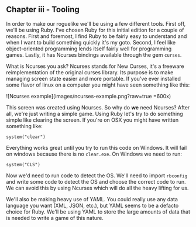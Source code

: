 ## Chapter iii - Tooling

In order to make our roguelike we'll be using a few different tools. First off, we'll be using Ruby. I've chosen Ruby for this initial edition for a couple of reasons. First and foremost, I find Ruby to be fairly easy to understand and when I want to build something quickly it's my goto. Second, I feel like object-oriented programming lends itself fairly well for programming games. Lastly, it has Ncurses bindings available through the gem `curses`.

What is Ncurses you ask? Ncurses stands for New Curses, it's a freeware reimplementation of the original curses library. Its purpose is to make managing screen state easier and more portable. If you've ever installed some flavor of linux on a computer you might have seen something like this:

![Ncurses example](images/ncurses-example.png?raw=true =600x)

This screen was created using Ncurses. So why do **we** need Ncurses? After all, we're just writing a simple game. Using Ruby let's try to do something simple like clearing the screen. If you're on OSX you might have written something like:


    system("clear")

Everything works great until you try to run this code on Windows. It will fail on windows because there is no `clear.exe`. On Windows we need to run:

    system("CLS")
    
Now we'd need to run code to detect the OS. We'll need to import `rbconfig` and write some code to detect the OS and choose the correct code to run. We can avoid this by using Ncurses which will do all the heavy lifting for us.

We'll also be making heavy use of YAML. You could really use any data language you want (XML, JSON, etc.), but YAML seems to be a defacto choice for Ruby. We'll be using YAML to store the large amounts of data that is needed to write a game of this nature.
